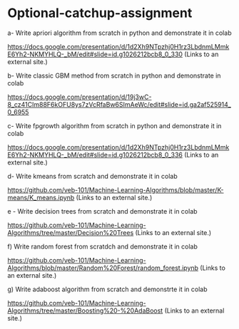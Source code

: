 # Optional-catchup-assignment 

a- Write apriori algorithm from scratch in python and demonstrate it in colab

https://docs.google.com/presentation/d/1d2Xh9NTpzhj0H1rz3LbdnmLMmkE6Yh2-NKMYHLQ-_bM/edit#slide=id.g1026212bcb8_0_330 (Links to an external site.)

 

b- Write classic GBM method from scratch in python and demonstrate in colab

https://docs.google.com/presentation/d/19j3wC-8_cz41CIm88F6kOFU8ys7zVcRfaBw6SImAeWc/edit#slide=id.ga2af525914_0_6955

c- Write fpgrowth algorithm from scratch in python and demonstrate it in colab

https://docs.google.com/presentation/d/1d2Xh9NTpzhj0H1rz3LbdnmLMmkE6Yh2-NKMYHLQ-_bM/edit#slide=id.g1026212bcb8_0_336 (Links to an external site.)

 

d- Write kmeans from scratch and demonstrate it in colab

 

https://github.com/veb-101/Machine-Learning-Algorithms/blob/master/K-means/K_means.ipynb (Links to an external site.)

 

e - Write decision trees from scratch and demonstrate it in colab

 

https://github.com/veb-101/Machine-Learning-Algorithms/tree/master/Decision%20Trees (Links to an external site.)

 

f) Write random forest from scratdch and demonstrate it in colab

 

https://github.com/veb-101/Machine-Learning-Algorithms/blob/master/Random%20Forest/random_forest.ipynb (Links to an external site.)

 

g) Write adaboost algorithm from scratch and demonstrte it in colab

 

https://github.com/veb-101/Machine-Learning-Algorithms/tree/master/Boosting%20-%20AdaBoost (Links to an external site.)

